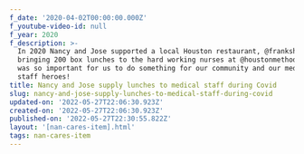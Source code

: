 ```yaml
---
f_date: '2020-04-02T00:00:00.000Z'
f_youtube-video-id: null
f_year: 2020
f_description: >-
  In 2020 Nancy and Jose supported a local Houston restaurant, @frankshoustontx,
  bringing 200 box lunches to the hard working nurses at @houstonmethodist. It
  was so important for us to do something for our community and our medical
  staff heroes!
title: Nancy and Jose supply lunches to medical staff during Covid
slug: nancy-and-jose-supply-lunches-to-medical-staff-during-covid
updated-on: '2022-05-27T22:06:30.923Z'
created-on: '2022-05-27T22:06:30.923Z'
published-on: '2022-05-27T22:30:55.822Z'
layout: '[nan-cares-item].html'
tags: nan-cares-item
---
```



